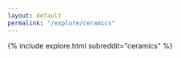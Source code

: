 ```yaml
---
layout: default
permalink: "/explore/ceramics"
---
```


{% include explore.html subreddit="ceramics" %}
